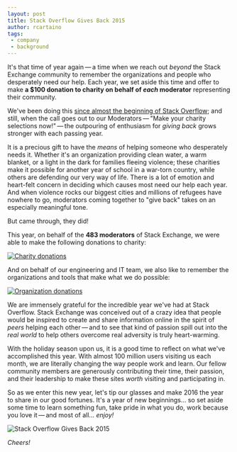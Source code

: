 ```yaml
---
layout: post
title: Stack Overflow Gives Back 2015
author: rcartaino
tags:
 - company
 - background
---
```


It's that time of year again&thinsp;&mdash;&thinsp;a time when we reach out *beyond* the Stack Exchange community to remember the organizations and people who desperately need our help. Each year, we set aside this time and offer to make **a $100 donation to charity on behalf of *each* moderator** representing their community.

We've been doing this [since almost the beginning of Stack Overflow](https://www.google.com/?gws_rd=ssl#q=site:blog.stackoverflow.com+stack+%22gives+back%22); and still, when the call goes out to our Moderators&thinsp;&mdash;&thinsp;"Make your charity selections now!"&thinsp;&mdash;&thinsp;the outpouring of enthusiasm for *giving back* grows stronger with each passing year.

It is a precious gift to have the *means* of helping someone who desperately needs it. Whether it's an organization providing clean water, a warm blanket, or a light in the dark for families fleeing violence; these charities make it possible for another year of school in a war-torn country, while others are defending our very way of life. There is a lot of emotion and heart-felt concern in deciding which causes most need our help each year. And when violence rocks our biggest cities and millions of refugees have nowhere to go, moderators coming together to "give back" takes on an especially meaningful tone.

But came through, they did!

This year, on behalf of the **483 moderators** of Stack Exchange, we were able to make the following donations to charity:

[![Charity donations][1]][1]

And on behalf of our engineering and IT team, we also like to remember the organizations and tools that make what we do possible:

[![Organization donations][2]][2]

We are immensely grateful for the incredible year we've had at Stack Overflow. Stack Exchange was conceived out of a crazy idea that people would be inspired to create and share information online in the spirit of *peers* helping each other&thinsp;&mdash;&thinsp;and to see that kind of passion spill out into the *real world* to help others overcome real adversity is truly heart-warming.

With the holiday season upon us, it is a good time to reflect on what we've accomplished this year. With almost 100 million users visiting us each month, we are literally changing the way people work and learn. Our fellow community members are generously contributing their time, their passion, and their leadership to make these sites *worth* visiting and participating in.

So as we enter this new year, let's tip our glasses and make 2016 the year to share in our good fortunes. It's a year of new beginnings&hellip; so set aside some time to learn something fun, take pride in what you do, work because you love it&thinsp;&mdash;&thinsp;and most of all&hellip; *enjoy!*

![Stack Overflow Gives Back 2015](https://i.stack.imgur.com/AztJ6.png)

*Cheers!*

[1]: http://i.stack.imgur.com/QLbLa.png
[2]: http://i.stack.imgur.com/JO4aC.png